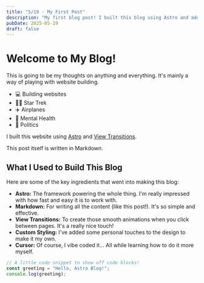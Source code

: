 ```yaml
---
title: "5/19 - My First Post"
description: "My first blog post! I built this blog using Astro and added cool view transitions."
pubDate: 2025-05-19
draft: false
---
```


# Welcome to My Blog!

This is going to be my thoughts on anything and everything. It's mainly a way of playing with website building.
* 💻 Building websites
* 🖖🏽 Star Trek 
* ✈️ Airplanes
* 🧠 Mental Health
* 📰 Politics
 
I built this website using [Astro](https://astro.build/) and [View Transitions](https://docs.astro.build/en/guides/view-transitions/).

This post itself is written in Markdown.

## What I Used to Build This Blog

Here are some of the key ingredients that went into making this blog:

*   **Astro:** The framework powering the whole thing. I'm really impressed with how fast and easy it is to work with.
*   **Markdown:** For writing all the content (like this post!). It's so simple and effective.
*   **View Transitions:** To create those smooth animations when you click between pages. It's a really nice touch!
*   **Custom Styling:** I've added some personal touches to the design to make it my own.
*   **Cursor:** Of course, I vibe coded it... All while learning how to do it more myself.

```js
// A little code snippet to show off code blocks!
const greeting = "Hello, Astro Blog!";
console.log(greeting);
```
